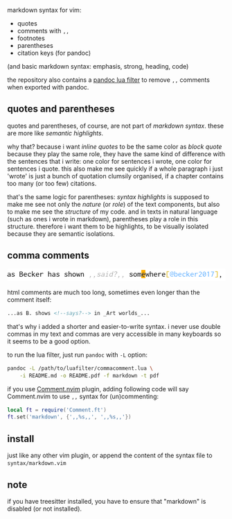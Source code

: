 markdown syntax for vim:

- quotes
- comments with `,,`
- footnotes
- parentheses
- citation keys (for pandoc)

(and basic markdown syntax: emphasis, strong, heading, code)

the repository also contains a [pandoc lua filter](https://pandoc.org/lua-filters.html) to remove `,,` comments when exported with pandoc.

quotes and parentheses
----------------------

quotes and parentheses, of course, are not part of _markdown syntax_. these are more like _semantic highlights_.

why that? because i want _inline quotes_ to be the same color as _block quote_ because they play the same role, they have the same kind of difference with the sentences that i write: one color for sentences i wrote, one color for sentences i quote.
this also make me see quickly if a whole paragraph i just 'wrote' is just a bunch of quotation clumsily organised, if a chapter contains too many (or too few) citations.

that's the same logic for parentheses: _syntax highlights_ is supposed to make me see not only the _nature_ (or _role_) of the text components, but also to make me see the _structure_ of my code. and in texts in natural language (such as ones i wrote in markdown), parentheses play a role in this structure. therefore i want them to be highlights, to be visually isolated because they are semantic isolations.

comma comments
--------------

![comments with `,,`](./img/vim.png)

html comments are much too long, sometimes even longer than the comment itself:

```markdown
...as B. shows <!--says?--> in _Art worlds_...
```

that's why i added a shorter and easier-to-write syntax. i never use double commas in my text and commas are very accessible in many keyboards so it seems to be a good option.

to run the lua filter, just run `pandoc` with `-L` option:

```bash
pandoc -L /path/to/luafilter/commacomment.lua \
    -i README.md -o README.pdf -f markdown -t pdf
```

if you use [Comment.nvim](https://github.com/numToStr/Comment.nvim) plugin, adding following code will say Comment.nvim to use `,,` syntax for (un)commenting:

```lua
local ft = require('Comment.ft')
ft.set('markdown', {',,%s,,', ',,%s,,'})
```

install
-------

just like any other vim plugin, or append the content of the syntax file to `syntax/markdown.vim`

note
----

if you have treesitter installed, you have to ensure that "markdown" is disabled (or not installed).
